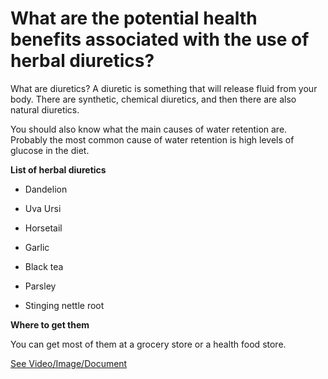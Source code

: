# What are the potential health benefits associated with the use of herbal diuretics?

What are diuretics? A diuretic is something that will release fluid from your body. There are synthetic, chemical diuretics, and then there are also natural diuretics.

You should also know what the main causes of water retention are. Probably the most common cause of water retention is high levels of glucose in the diet.

**List of herbal diuretics**

- Dandelion

- Uva Ursi

- Horsetail

- Garlic

- Black tea

- Parsley

- Stinging nettle root

**Where to get them**

You can get most of them at a grocery store or a health food store.

 [See Video/Image/Document](https://hls-player.drberg.com/asset?path=migrated-assets/the-best-7-herbal-diuretics-for-fluid-retention)